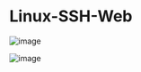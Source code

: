 # Linux-SSH-Web

![image](https://github.com/user-attachments/assets/76ce74ac-d0d0-4d66-a73a-8a4483eda6bd)

![image](https://github.com/user-attachments/assets/79b53e42-81b9-4f55-b427-57fe773613f0)
